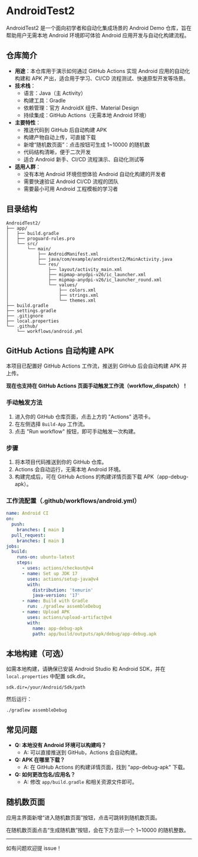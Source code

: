 # AndroidTest2

AndroidTest2 是一个面向初学者和自动化集成场景的 Android Demo 仓库，旨在帮助用户无需本地 Android 环境即可体验 Android 应用开发与自动化构建流程。

## 仓库简介

- **用途**：本仓库用于演示如何通过 GitHub Actions 实现 Android 应用的自动化构建和 APK 产出，适合用于学习、CI/CD 流程测试、快速原型开发等场景。
- **技术栈**：
  - 语言：Java（主 Activity）
  - 构建工具：Gradle
  - 依赖管理：官方 AndroidX 组件、Material Design
  - 持续集成：GitHub Actions（无需本地 Android 环境）
- **主要特性**：
  - 推送代码到 GitHub 后自动构建 APK
  - 构建产物自动上传，可直接下载
  - 新增“随机数页面”：点击按钮可生成 1~10000 的随机数
  - 代码结构清晰，便于二次开发
  - 适合 Android 新手、CI/CD 流程演示、自动化测试等
- **适用人群**：
  - 没有本地 Android 环境但想体验 Android 自动化构建的开发者
  - 需要快速验证 Android CI/CD 流程的团队
  - 需要最小可用 Android 工程模板的学习者

## 目录结构

```
AndroidTest2/
├── app/
│   ├── build.gradle
│   ├── proguard-rules.pro
│   └── src/
│       └── main/
│           ├── AndroidManifest.xml
│           ├── java/com/example/androidtest2/MainActivity.java
│           └── res/
│               ├── layout/activity_main.xml
│               ├── mipmap-anydpi-v26/ic_launcher.xml
│               ├── mipmap-anydpi-v26/ic_launcher_round.xml
│               └── values/
│                   ├── colors.xml
│                   ├── strings.xml
│                   └── themes.xml
├── build.gradle
├── settings.gradle
├── .gitignore
├── local.properties
└── .github/
    └── workflows/android.yml
```

## GitHub Actions 自动构建 APK

本项目已配置好 GitHub Actions 工作流，推送到 GitHub 后会自动构建 APK 并上传。

**现在也支持在 GitHub Actions 页面手动触发工作流（workflow_dispatch）！**

### 手动触发方法
1. 进入你的 GitHub 仓库页面，点击上方的 "Actions" 选项卡。
2. 在左侧选择 `Build-App` 工作流。
3. 点击 "Run workflow" 按钮，即可手动触发一次构建。

### 步骤
1. 将本项目代码推送到你的 GitHub 仓库。
2. Actions 会自动运行，无需本地 Android 环境。
3. 构建完成后，可在 GitHub Actions 的构建详情页面下载 APK（app-debug-apk）。

### 工作流配置（.github/workflows/android.yml）
```yaml
name: Android CI
on:
  push:
    branches: [ main ]
  pull_request:
    branches: [ main ]
jobs:
  build:
    runs-on: ubuntu-latest
    steps:
      - uses: actions/checkout@v4
      - name: Set up JDK 17
        uses: actions/setup-java@v4
        with:
          distribution: 'temurin'
          java-version: '17'
      - name: Build with Gradle
        run: ./gradlew assembleDebug
      - name: Upload APK
        uses: actions/upload-artifact@v4
        with:
          name: app-debug-apk
          path: app/build/outputs/apk/debug/app-debug.apk
```

## 本地构建（可选）
如需本地构建，请确保已安装 Android Studio 和 Android SDK，并在 `local.properties` 中配置 sdk.dir。

```
sdk.dir=/your/Android/Sdk/path
```

然后运行：
```
./gradlew assembleDebug
```

## 常见问题
- **Q: 本地没有 Android 环境可以构建吗？**
  - A: 可以直接推送到 GitHub，Actions 会自动构建。
- **Q: APK 在哪里下载？**
  - A: 在 GitHub Actions 的构建详情页面，找到 "app-debug-apk" 下载。
- **Q: 如何更改包名/应用名？**
  - A: 修改 `app/build.gradle` 和相关资源文件即可。

## 随机数页面

应用主界面新增“进入随机数页面”按钮，点击可跳转到随机数页面。

在随机数页面点击“生成随机数”按钮，会在下方显示一个 1~10000 的随机整数。

---
如有问题欢迎提 issue！ 